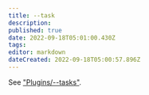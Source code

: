```yaml
---
title: --task
description: 
published: true
date: 2022-09-18T05:01:00.430Z
tags: 
editor: markdown
dateCreated: 2022-09-18T05:00:57.896Z
---
```


See ["Plugins/--tasks"](/"Plugins/--tasks").